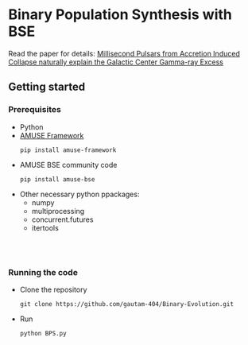 # Binary Population Synthesis with BSE

Read the paper for details: [Millisecond Pulsars from Accretion Induced Collapse naturally explain the Galactic Center Gamma-ray Excess](https://arxiv.org/abs/2106.00222)

## Getting started

### Prerequisites
* Python
* [AMUSE Framework](https://github.com/amusecode/amuse)
    <br> 
    ```
    pip install amuse-framework
    ```
* AMUSE BSE community code
    <br> 
    ```
    pip install amuse-bse
    ```
* Other necessary python ppackages:
    * numpy
    * multiprocessing
    * concurrent.futures
    * itertools
<br>
<br>

### Running the code
* Clone the repository
    ```
    git clone https://github.com/gautam-404/Binary-Evolution.git
    ```
* Run 
    ```
    python BPS.py
    ```

